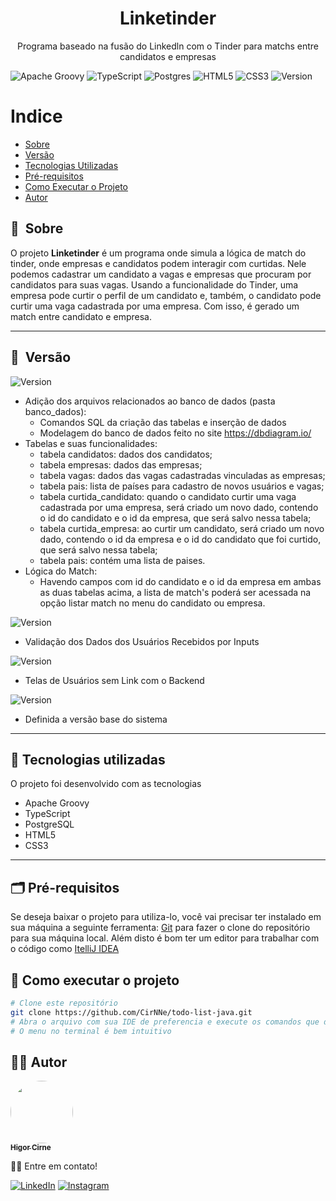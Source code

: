 <h1 align="center">Linketinder</h1>

<p align="center">Programa baseado na fusão do Linkedln com o Tinder para matchs entre candidatos e empresas</p>

![Apache Groovy](https://img.shields.io/badge/Apache%20Groovy-4298B8.svg?style=for-the-badge&logo=Apache+Groovy&logoColor=white)
![TypeScript](https://img.shields.io/badge/typescript-%23007ACC.svg?style=for-the-badge&logo=typescript&logoColor=white)
![Postgres](https://img.shields.io/badge/postgres-%23316192.svg?style=for-the-badge&logo=postgresql&logoColor=white)
![HTML5](https://img.shields.io/badge/html5-%23E34F26.svg?style=for-the-badge&logo=html5&logoColor=white)
![CSS3](https://img.shields.io/badge/css3-%231572B6.svg?style=for-the-badge&logo=css3&logoColor=white)
![Version](https://img.shields.io/badge/version-v1.3.0-blue) 


Indice
=================
 * [Sobre](#-sobre)
 * [Versão](#-versão)
 * [Tecnologias Utilizadas](#-tecnologias-utilizadas)
 * [Pré-requisitos](#-pré-requisitos)
 * [Como Executar o Projeto](#-como-executar-o-projeto)
 * [Autor](#-autor)

## 🔖&nbsp; Sobre

O projeto **Linketinder** é um programa onde simula a lógica de match do tinder, onde empresas e candidatos podem interagir com curtidas. 
Nele podemos cadastrar um candidato a vagas e empresas que procuram por candidatos para suas vagas. Usando a funcionalidade do Tinder, uma empresa 
pode curtir o perfil de um candidato e, também, o candidato pode curtir uma vaga cadastrada por uma empresa. Com isso, é gerado um match entre candidato e empresa.

---

## 🔖&nbsp; Versão

![Version](https://img.shields.io/badge/version-v1.3.0-blue)
- Adição dos arquivos relacionados ao banco de dados (pasta banco_dados):
  - Comandos SQL da criação das tabelas e inserção de dados
  - Modelagem do banco de dados feito no site https://dbdiagram.io/
- Tabelas e suas funcionalidades:
  - tabela candidatos: dados dos candidatos;
  - tabela empresas: dados das empresas;
  - tabela vagas: dados das vagas cadastradas vinculadas as empresas;
  - tabela pais: lista de países para cadastro de novos usuários e vagas;
  - tabela curtida_candidato: quando o candidato curtir uma vaga cadastrada por uma empresa, será criado um novo dado, 
                              contendo o id do candidato e o id da empresa, que será salvo nessa tabela;
  - tabela curtida_empresa: ao curtir um candidato, será criado um novo dado, contendo o id da empresa e o id do candidato
                            que foi curtido, que será salvo nessa tabela;
  - tabela pais: contém uma lista de paises.
- Lógica do Match:
  - Havendo campos com id do candidato e o id da empresa em ambas as duas tabelas acima, a
    lista de match's poderá ser acessada na opção listar match no menu do candidato ou
    empresa.

![Version](https://img.shields.io/badge/version-v1.2.0-blue)
- Validação dos Dados dos Usuários Recebidos por Inputs

![Version](https://img.shields.io/badge/version-v1.1.0-blue)
- Telas de Usuários sem Link com o Backend

![Version](https://img.shields.io/badge/version-v1.0.0-blue)
- Definida a versão base do sistema

---

## 🚀 Tecnologias utilizadas

O projeto foi desenvolvido com as tecnologias

- Apache Groovy
- TypeScript
- PostgreSQL
- HTML5
- CSS3

---

## 🗂 Pré-requisitos

Se deseja baixar o projeto para utiliza-lo, você vai precisar ter instalado em sua máquina a seguinte ferramenta:
[Git](https://git-scm.com) para fazer o clone do repositório para sua máquina local. 
Além disto é bom ter um editor para trabalhar com o código como [ItelliJ IDEA](https://www.jetbrains.com/pt-br/idea/)

## 🎲 Como executar o projeto

```bash
# Clone este repositório
git clone https://github.com/CirNNe/todo-list-java.git
# Abra o arquivo com sua IDE de preferencia e execute os comandos que desejar
# O menu no terminal é bem intuitivo
```

## 👨‍💻 Autor

<a href="https://github.com/CirNNe">
 <img style="border-radius: 50%;" src="https://avatars.githubusercontent.com/u/98779843?s=400&u=0acf3d526d374b620501ea180d5c81c3ff998c42&v=4" width="100px;" alt=""/>
 <br />
 <sub><b>Higor Cirne</b></sub></a> <a href="https://github.com/CirNNe" title="GitHub"></a>

👋🏽 Entre em contato!

[![LinkedIn](https://img.shields.io/badge/linkedin-%230077B5.svg?style=for-the-badge&logo=linkedin&logoColor=white)](https://www.linkedin.com/in/higorcirne/)
[![Instagram](https://img.shields.io/badge/Instagram-%23E4405F.svg?style=for-the-badge&logo=Instagram&logoColor=white)](https://www.instagram.com/higordev_/)

